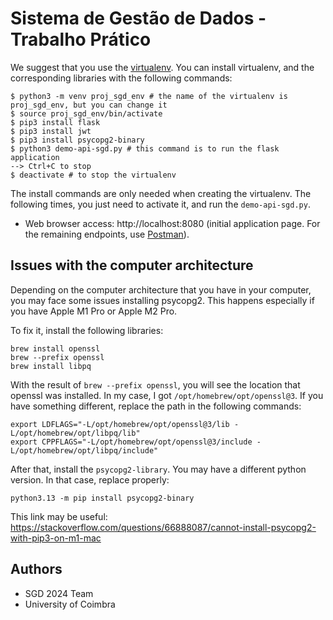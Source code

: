 # Sistema de Gestão de Dados  - Trabalho Prático

We suggest that you use the [virtualenv](https://virtualenv.pypa.io/en/latest/).
You can install virtualenv, and the corresponding libraries with the following commands:

```console
$ python3 -m venv proj_sgd_env # the name of the virtualenv is proj_sgd_env, but you can change it
$ source proj_sgd_env/bin/activate
$ pip3 install flask
$ pip3 install jwt
$ pip3 install psycopg2-binary
$ python3 demo-api-sgd.py # this command is to run the flask application
--> Ctrl+C to stop
$ deactivate # to stop the virtualenv
```

The install commands are only needed when creating the virtualenv.
The following times, you just need to activate it, and run the `demo-api-sgd.py`.

* Web browser access: http://localhost:8080 (initial application page. For the remaining endpoints, use [Postman](../postman)).


## Issues with the computer architecture

Depending on the computer architecture that you have in your computer, you may face some issues installing psycopg2.
This happens especially if you have Apple M1 Pro or Apple M2 Pro.

To fix it, install the following libraries:

```
brew install openssl
brew --prefix openssl
brew install libpq
```

With the result of `brew --prefix openssl`, you will see the location that openssl was installed. 
In my case, I got `/opt/homebrew/opt/openssl@3`. 
If you have something different, replace the path in the following commands:

```
export LDFLAGS="-L/opt/homebrew/opt/openssl@3/lib -L/opt/homebrew/opt/libpq/lib"
export CPPFLAGS="-L/opt/homebrew/opt/openssl@3/include -L/opt/homebrew/opt/libpq/include"
```

After that, install the `psycopg2-library`. You may have a different python version. In that case, replace properly:

```
python3.13 -m pip install psycopg2-binary
```

This link may be useful: https://stackoverflow.com/questions/66888087/cannot-install-psycopg2-with-pip3-on-m1-mac


## Authors
* SGD 2024 Team
* University of Coimbra

